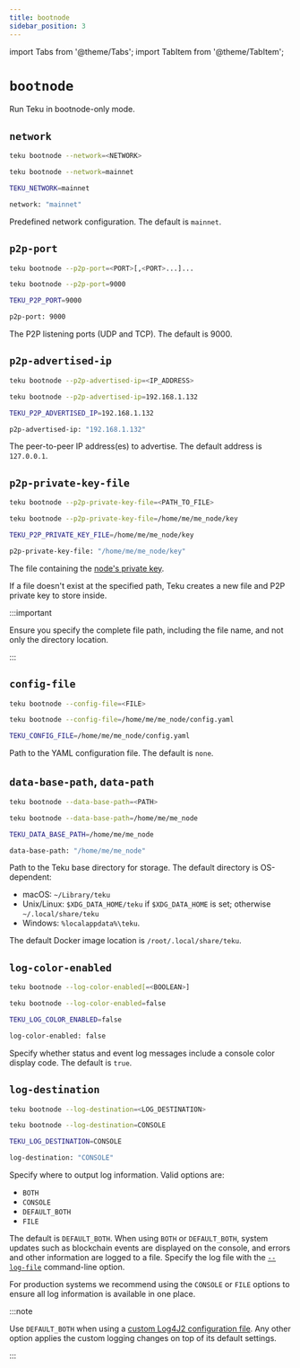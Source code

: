 ```yaml
---
title: bootnode
sidebar_position: 3
---
```


import Tabs from '@theme/Tabs';
import TabItem from '@theme/TabItem';

# `bootnode`

Run Teku in bootnode-only mode.

## `network`

<Tabs>
  <TabItem value="Syntax" label="Syntax" default>

```bash
teku bootnode --network=<NETWORK>
```

  </TabItem>
  <TabItem value="Example" label="Example" >

```bash
teku bootnode --network=mainnet
```

  </TabItem>
  <TabItem value="Environment variable" label="Environment variable" >

```bash
TEKU_NETWORK=mainnet
```

  </TabItem>
  <TabItem value="Configuration file" label="Configuration file" >

```bash
network: "mainnet"
```

  </TabItem>
</Tabs>

Predefined network configuration. The default is `mainnet`.

## `p2p-port`

<Tabs>
  <TabItem value="Syntax" label="Syntax" default>

```bash
teku bootnode --p2p-port=<PORT>[,<PORT>...]...
```

  </TabItem>
  <TabItem value="Example" label="Example" >

```bash
teku bootnode --p2p-port=9000
```

  </TabItem>
  <TabItem value="Environment variable" label="Environment variable" >

```bash
TEKU_P2P_PORT=9000
```

  </TabItem>
  <TabItem value="Configuration file" label="Configuration file" >

```bash
p2p-port: 9000
```

  </TabItem>
</Tabs>

The P2P listening ports (UDP and TCP). The default is 9000.

## `p2p-advertised-ip`

<Tabs>
  <TabItem value="Syntax" label="Syntax" default>

```bash
teku bootnode --p2p-advertised-ip=<IP_ADDRESS>
```

  </TabItem>
  <TabItem value="Example" label="Example" >

```bash
teku bootnode --p2p-advertised-ip=192.168.1.132
```

  </TabItem>
  <TabItem value="Environment variable" label="Environment variable" >

```bash
TEKU_P2P_ADVERTISED_IP=192.168.1.132
```

  </TabItem>
  <TabItem value="Configuration file" label="Configuration file" >

```bash
p2p-advertised-ip: "192.168.1.132"
```

  </TabItem>
</Tabs>

The peer-to-peer IP address(es) to advertise. The default address is `127.0.0.1`.

## `p2p-private-key-file`

<Tabs>
  <TabItem value="Syntax" label="Syntax" default>

```bash
teku bootnode --p2p-private-key-file=<PATH_TO_FILE>
```

  </TabItem>
  <TabItem value="Example" label="Example" >

```bash
teku bootnode --p2p-private-key-file=/home/me/me_node/key
```

  </TabItem>
  <TabItem value="Environment variable" label="Environment variable" >

```bash
TEKU_P2P_PRIVATE_KEY_FILE=/home/me/me_node/key
```

  </TabItem>
  <TabItem value="Configuration file" label="Configuration file" >

```bash
p2p-private-key-file: "/home/me/me_node/key"
```

  </TabItem>
</Tabs>

The file containing the [node's private key](../../../concepts/p2p-private-key.md).

If a file doesn't exist at the specified path, Teku creates a new file and P2P private key to store inside.

:::important

Ensure you specify the complete file path, including the file name, and not only the directory location.

:::

## `config-file`

<Tabs>
  <TabItem value="Syntax" label="Syntax" default>

```bash
teku bootnode --config-file=<FILE>
```

  </TabItem>
  <TabItem value="Example" label="Example" >

```bash
teku bootnode --config-file=/home/me/me_node/config.yaml
```

  </TabItem>
  <TabItem value="Environment variable" label="Environment variable" >

```bash
TEKU_CONFIG_FILE=/home/me/me_node/config.yaml
```

  </TabItem>
</Tabs>

Path to the YAML configuration file. The default is `none`.

## `data-base-path`, `data-path`

<Tabs>
  <TabItem value="Syntax" label="Syntax" default>

```bash
teku bootnode --data-base-path=<PATH>
```

  </TabItem>
  <TabItem value="Example" label="Example" >

```bash
teku bootnode --data-base-path=/home/me/me_node
```

  </TabItem>
  <TabItem value="Environment variable" label="Environment variable" >

```bash
TEKU_DATA_BASE_PATH=/home/me/me_node
```

  </TabItem>
  <TabItem value="Configuration file" label="Configuration file" >

```bash
data-base-path: "/home/me/me_node"
```

  </TabItem>
</Tabs>

Path to the Teku base directory for storage. The default directory is OS-dependent:

- macOS: `~/Library/teku`
- Unix/Linux: `$XDG_DATA_HOME/teku` if `$XDG_DATA_HOME` is set; otherwise `~/.local/share/teku`
- Windows: `%localappdata%\teku`.

The default Docker image location is `/root/.local/share/teku`.

## `log-color-enabled`

<Tabs>
  <TabItem value="Syntax" label="Syntax" default>

```bash
teku bootnode --log-color-enabled[=<BOOLEAN>]
```

  </TabItem>
  <TabItem value="Example" label="Example" >

```bash
teku bootnode --log-color-enabled=false
```

  </TabItem>
  <TabItem value="Environment variable" label="Environment variable" >

```bash
TEKU_LOG_COLOR_ENABLED=false
```

  </TabItem>
  <TabItem value="Configuration file" label="Configuration file" >

```bash
log-color-enabled: false
```

  </TabItem>
</Tabs>

Specify whether status and event log messages include a console color display code. The default is `true`.

## `log-destination`

<Tabs>
  <TabItem value="Syntax" label="Syntax" default>

```bash
teku bootnode --log-destination=<LOG_DESTINATION>
```

  </TabItem>
  <TabItem value="Example" label="Example" >

```bash
teku bootnode --log-destination=CONSOLE
```

  </TabItem>
  <TabItem value="Environment variable" label="Environment variable" >

```bash
TEKU_LOG_DESTINATION=CONSOLE
```

  </TabItem>
  <TabItem value="Configuration file" label="Configuration file" >

```bash
log-destination: "CONSOLE"
```

  </TabItem>
</Tabs>

Specify where to output log information. Valid options are:

- `BOTH`
- `CONSOLE`
- `DEFAULT_BOTH`
- `FILE`

The default is `DEFAULT_BOTH`. When using `BOTH` or `DEFAULT_BOTH`, system updates such as blockchain events are displayed on the console, and errors and other information are logged to a file.
Specify the log file with the [`--log-file`](#log-file) command-line option.

For production systems we recommend using the `CONSOLE` or `FILE` options to ensure all log information is available in one place.

:::note

Use `DEFAULT_BOTH` when using a [custom Log4J2 configuration file](../../../how-to/monitor/configure-logging.md#advanced-custom-logging).
Any other option applies the custom logging changes on top of its default settings.

:::
